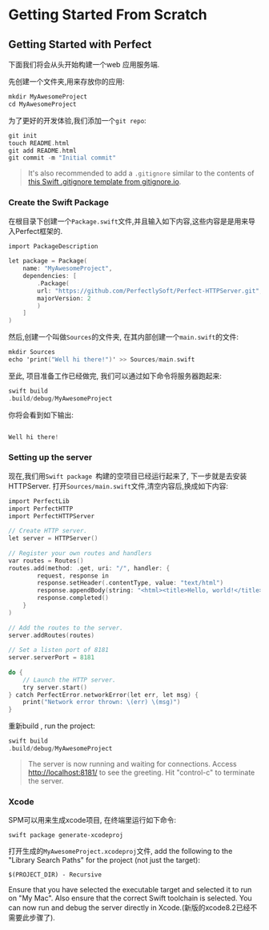 # Getting Started From Scratch



## Getting Started with Perfect

下面我们将会从头开始构建一个web 应用服务端. 

先创建一个文件夹,用来存放你的应用: 

```objective-c
mkdir MyAwesomeProject
cd MyAwesomeProject
```



为了更好的开发体验,我们添加一个`git repo`:

```objective-c
git init
touch README.html
git add README.html
git commit -m "Initial commit"
```

> It's also recommended to add a `.gitignore` similar to the contents of [this Swift .gitignore template from gitignore.io](https://www.gitignore.io/api/swift).



### Create the Swift Package

在根目录下创建一个`Package.swift`文件,并且输入如下内容,这些内容是是用来导入Perfect框架的.

```objective-c
import PackageDescription
 
let package = Package(
    name: "MyAwesomeProject",
    dependencies: [
        .Package(
        url: "https://github.com/PerfectlySoft/Perfect-HTTPServer.git",
        majorVersion: 2
        )
    ]
)
```



然后,创建一个叫做`Sources`的文件夹, 在其内部创建一个`main.swift`的文件: 

```objective-c
mkdir Sources
echo 'print("Well hi there!")' >> Sources/main.swift
```



至此, 项目准备工作已经做完, 我们可以通过如下命令将服务器跑起来:

```objective-c
swift build
.build/debug/MyAwesomeProject
```



你将会看到如下输出:

```objective-c

Well hi there!

```



### Setting up the server

现在,我们用`Swift package `构建的空项目已经运行起来了, 下一步就是去安装HTTPServer. 打开`Sources/main.swift`文件,清空内容后,换成如下内容:

```objective-c
import PerfectLib
import PerfectHTTP
import PerfectHTTPServer
 
// Create HTTP server.
let server = HTTPServer()
 
// Register your own routes and handlers
var routes = Routes()
routes.add(method: .get, uri: "/", handler: {
        request, response in
        response.setHeader(.contentType, value: "text/html")
        response.appendBody(string: "<html><title>Hello, world!</title><body>Hello, world!</body></html>")
        response.completed()
    }
)
 
// Add the routes to the server.
server.addRoutes(routes)
 
// Set a listen port of 8181
server.serverPort = 8181
 
do {
    // Launch the HTTP server.
    try server.start()
} catch PerfectError.networkError(let err, let msg) {
    print("Network error thrown: \(err) \(msg)")
}
```



重新build , run the project:

```objective-c
swift build
.build/debug/MyAwesomeProject
```



> The server is now running and waiting for connections. Access [http://localhost:8181/](http://127.0.0.1:8181/) to see the greeting. Hit "control-c" to terminate the server.



### Xcode

SPM可以用来生成xcode项目, 在终端里运行如下命令:

`swift package generate-xcodeproj`

打开生成的`MyAwesomeProject.xcodeproj`文件, add the following to the "Library Search Paths" for the project (not just the target):

`$(PROJECT_DIR) - Recursive`

Ensure that you have selected the executable target and selected it to run on "My Mac". Also ensure that the correct Swift toolchain is selected. You can now run and debug the server directly in Xcode.(新版的xcode8.2已经不需要此步骤了).











